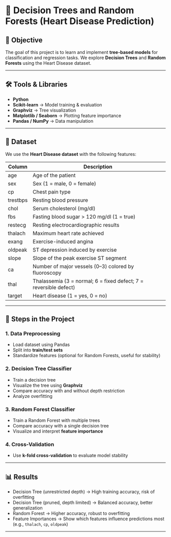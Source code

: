 # 🌳 Decision Trees and Random Forests (Heart Disease Prediction)

## 📌 Objective
The goal of this project is to learn and implement **tree-based models** for classification and regression tasks. We explore **Decision Trees** and **Random Forests** using the Heart Disease dataset.

---

## 🛠️ Tools & Libraries
- **Python**
- **Scikit-learn** → Model training & evaluation
- **Graphviz** → Tree visualization
- **Matplotlib / Seaborn** → Plotting feature importance
- **Pandas / NumPy** → Data manipulation

---

## 📂 Dataset
We use the **Heart Disease dataset** with the following features:

| Column     | Description                                  |
|------------|----------------------------------------------|
| age        | Age of the patient                          |
| sex        | Sex (1 = male, 0 = female)                  |
| cp         | Chest pain type                             |
| trestbps   | Resting blood pressure                      |
| chol       | Serum cholesterol (mg/dl)                   |
| fbs        | Fasting blood sugar > 120 mg/dl (1 = true)  |
| restecg    | Resting electrocardiographic results        |
| thalach    | Maximum heart rate achieved                 |
| exang      | Exercise-induced angina                     |
| oldpeak    | ST depression induced by exercise           |
| slope      | Slope of the peak exercise ST segment       |
| ca         | Number of major vessels (0–3) colored by fluoroscopy |
| thal       | Thalassemia (3 = normal; 6 = fixed defect; 7 = reversible defect) |
| target     | Heart disease (1 = yes, 0 = no)             |

---

## 🚀 Steps in the Project

### 1. **Data Preprocessing**
- Load dataset using Pandas
- Split into **train/test sets**
- Standardize features (optional for Random Forests, useful for stability)

### 2. **Decision Tree Classifier**
- Train a decision tree
- Visualize the tree using **Graphviz**
- Compare accuracy with and without depth restriction
- Analyze overfitting

### 3. **Random Forest Classifier**
- Train a Random Forest with multiple trees
- Compare accuracy with a single decision tree
- Visualize and interpret **feature importance**

### 4. **Cross-Validation**
- Use **k-fold cross-validation** to evaluate model stability

---

## 📊 Results
- Decision Tree (unrestricted depth) → High training accuracy, risk of overfitting
- Decision Tree (pruned, depth limited) → Balanced accuracy, better generalization
- Random Forest → Higher accuracy, robust to overfitting
- Feature Importances → Show which features influence predictions most (e.g., `thalach`, `cp`, `oldpeak`)

---

